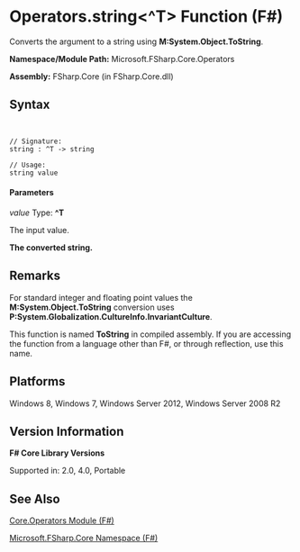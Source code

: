 # Operators.string<^T> Function (F#)

Converts the argument to a string using **M:System.Object.ToString**.

**Namespace/Module Path:** Microsoft.FSharp.Core.Operators

**Assembly:** FSharp.Core (in FSharp.Core.dll)


## Syntax


```


// Signature:
string : ^T -> string

// Usage:
string value

```



#### Parameters
*value*
Type: **^T**


The input value.



**The converted string.**
## Remarks
For standard integer and floating point values the **M:System.Object.ToString** conversion uses **P:System.Globalization.CultureInfo.InvariantCulture**.

This function is named **ToString** in compiled assembly. If you are accessing the function from a language other than F#, or through reflection, use this name.


## Platforms
Windows 8, Windows 7, Windows Server 2012, Windows Server 2008 R2


## Version Information
**F# Core Library Versions**

Supported in: 2.0, 4.0, Portable




## See Also
[Core.Operators Module &#40;F&#35;&#41;](Core.Operators-Module-%5BFSharp%5D.md)

[Microsoft.FSharp.Core Namespace &#40;F&#35;&#41;](Microsoft.FSharp.Core-Namespace-%5BFSharp%5D.md)

